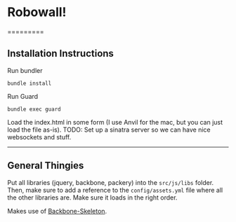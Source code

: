 # Robowall!
=========

## Installation Instructions

Run bundler

```
bundle install
```

Run Guard
```
bundle exec guard
```

Load the index.html in some form (I use Anvil for the mac, but you can just load the file as-is). TODO: Set up a sinatra server so we can have nice websockets and stuff. 

---
## General Thingies

Put all libraries (jquery, backbone, packery) into the `src/js/libs` folder. Then, make sure to add a reference to the `config/assets.yml` file where all the other libraries are. Make sure it loads in the right order.

Makes use of [Backbone-Skeleton](https://github.com/mihar/backbone-skeleton). 